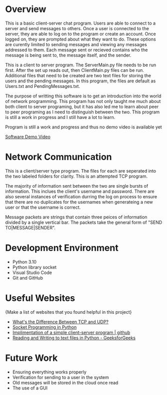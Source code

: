 # Overview

This is a basic client-server chat program. Users are able to connect to a server and send messages to others. Once a user is connected to the server, they are able to log on to the program or create an account. Once logged on, they are prompted about what they want to do. These options are curently limited to sending messages and viewing any messages addressed to them. Each message sent or recieved contains who the message is being sent to, the message itself, and the sender.

This is a client to server program. The ServerMain.py file needs to be run first. After the set up reads out, then ClientMain.py files can be run. Additional files that need to be created are two text files for storing the users and the pending messages. In this program, the files are default as Users.txt and PendingMessages.txt.

The purpose of writting this software is to get an introduction into the world of network programming. This program has not only taught me much about both client to server programing, but it has also led me to learn about peer to peer programing as I need to distinguish between the two. This program is still a work in progress and I still have a lot to learn.

Program is still a work and progress and thus no demo video is available yet

[Software Demo Video](http://youtube.link.goes.here)

# Network Communication

This is a client/server type program. The files for each are seperated into the two labeled folders for clarity. This is an attempted TCP program.

The majority of information sent between the two are single bursts of information. This inclues the client's username and password. There are also several instances of verification durring the log on process to ensure that there are no duplicates for the usernames when generateing a new user or that the username is correct. 

Message packets are strings that contain three peices of information divided by a single vertical bar. The packets take the general form of "SEND TO|MESSAGE|SENDER".

# Development Environment

* Python 3.10
* Python library socket
* Visual Studio Code
* Git and GitHub


# Useful Websites

{Make a list of websites that you found helpful in this project}
* [What's the Difference Between TCP and UDP?](https://www.howtogeek.com/190014/htg-explains-what-is-the-difference-between-tcp-and-udp/)
* [Socket Programming in Python](https://www.geeksforgeeks.org/socket-programming-python/)
* [Implimentation of a simple client-server program | github](https://github.com/kanika2296/client-sever-password-based-authentication-in-python/tree/master)
* [Reading and Writing to text files in Python - GeeksforGeeks](https://www.geeksforgeeks.org/reading-writing-text-files-python/)

# Future Work

* Ensuring everything works properly
* Verification for sending to a user in the system
* Old messages will be stored in the cloud once read
* The use of a GUI